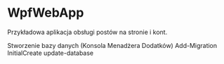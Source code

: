 # WpfWebApp
Przykładowa aplikacja obsługi postów na stronie i kont.

Stworzenie bazy danych (Konsola Menadżera Dodatków)
Add-Migration InitialCreate
update-database
